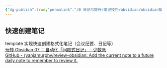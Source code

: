 ```yaml
---
{"dg-publish":true,"permalink":"/0 日记与提升/笔记技巧/obsidian/obsidian插件/官方插件/obsidian template/","title":"obsidian template"}
---
```



## 快速创建笔记
template 实现快速创建格式化笔记（会议纪要、日记等）  
[玩转 Obsidian 07 ：自动化「间歇式日记」 - 少数派](https://sspai.com/post/69982)  
[GitHub - ryanjamurphy/review-obsidian: Add the current note to a future daily note to remember to review it.](https://github.com/ryanjamurphy/review-obsidian)